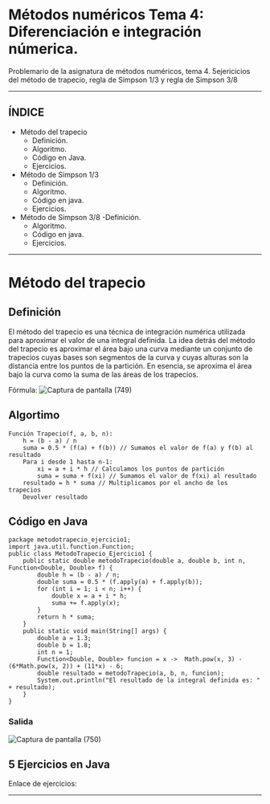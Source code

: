 # Métodos numéricos Tema 4: Diferenciación e integración númerica.
Problemario de la asignatura de métodos numéricos, tema 4. 5ejericicios del método de trapecio, regla de Simpson 1/3 y regla de Simpson 3/8

********************************************************************************************************************************************
## ÍNDICE
+ Método del trapecio
  - Definición.
  - Algoritmo.
  - Código en Java.
  - Ejercicios.
+ Método de Simpson 1/3
  - Definición.
  - Algoritmo.
  - Código en java.
  - Ejercicios.
+ Método de Simpson 3/8
  -Definición.
  - Algoritmo.
  - Código en java.
  - Ejercicios.
********************************************************************************************************************************************
# Método del trapecio
## Definición

El método del trapecio es una técnica de integración numérica utilizada para aproximar el valor de una integral definida. La idea detrás del método del trapecio es aproximar el área bajo una curva mediante un conjunto de trapecios cuyas bases son segmentos de la curva y cuyas alturas son la distancia entre los puntos de la partición. En esencia, se aproxima el área bajo la curva como la suma de las áreas de los trapecios.

Fórmula: ![Captura de pantalla (749)](https://github.com/AlanOrgazVillegas/MetodosNumericos_T4/assets/147757830/8de4aa6d-99a7-4d5a-a002-073596bfbe70)

## Algortimo
```
Función Trapecio(f, a, b, n):
    h = (b - a) / n
    suma = 0.5 * (f(a) + f(b)) // Sumamos el valor de f(a) y f(b) al resultado
    Para i desde 1 hasta n-1:
        xi = a + i * h // Calculamos los puntos de partición
        suma = suma + f(xi) // Sumamos el valor de f(xi) al resultado
    resultado = h * suma // Multiplicamos por el ancho de los trapecios
    Devolver resultado
```
## Código en Java

```
package metodotrapecio_ejercicio1;
import java.util.function.Function;
public class MetodoTrapecio_Ejercicio1 {
    public static double metodoTrapecio(double a, double b, int n, Function<Double, Double> f) {
        double h = (b - a) / n; 
        double suma = 0.5 * (f.apply(a) + f.apply(b)); 
        for (int i = 1; i < n; i++) {
            double x = a + i * h;
            suma += f.apply(x);
        }
        return h * suma;
    }
    public static void main(String[] args) {
        double a = 1.3; 
        double b = 1.8;
        int n = 1;
        Function<Double, Double> funcion = x ->  Math.pow(x, 3) - (6*Math.pow(x, 2)) + (11*x) - 6;
        double resultado = metodoTrapecio(a, b, n, funcion);
        System.out.println("El resultado de la integral definida es: " + resultado);
    }
}
```
### Salida

![Captura de pantalla (750)](https://github.com/AlanOrgazVillegas/MetodosNumericos_T4/assets/147757830/7068292e-5553-4b3f-9a62-197c30764488)

## 5 Ejercicios en Java

Enlace de ejercicios: 

********************************************************************************************************************************************




